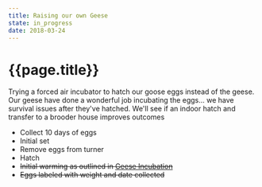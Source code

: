```yaml
---
title: Raising our own Geese
state: in_progress
date: 2018-03-24
---
```

# {{page.title}}

Trying a forced air incubator to hatch our goose eggs instead of the geese.
Our geese have done a wonderful job incubating the eggs... we have survival issues after they've hatched.  We'll see if an indoor hatch and transfer to a brooder house improves outcomes


* Collect 10 days of eggs
* Initial set
* Remove eggs from turner
* Hatch
* ~~Initial warming as outlined in [Geese Incubation](http://www.fao.org/docrep/005/Y4359E/y4359e0a.htm#bm10)~~
* ~~Eggs labeled with weight and date collected~~
